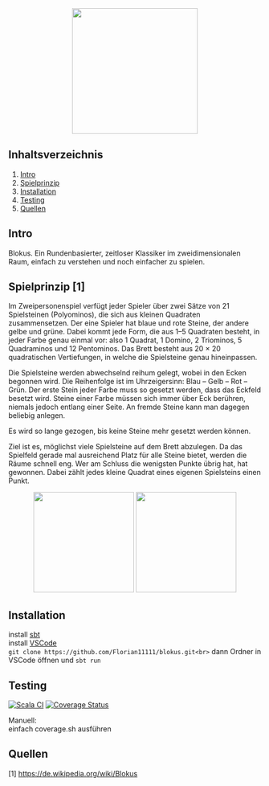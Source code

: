 <p align="center" style="margin:0; padding:0;">
  <h1 align="center" style="margin:0; padding:0;"><img src="https://static.wikia.nocookie.net/logopedia/images/a/a7/Blokus.png" align="center" width="250px"></img></h1>
</p>

## Inhaltsverzeichnis

1. [Intro](#intro)
2. [Spielprinzip](#spielprinzip-1)
3. [Installation](#installation)
4. [Testing](#testing)
5. [Quellen](#quellen)

## Intro

Blokus. Ein Rundenbasierter, zeitloser Klassiker im zweidimensionalen Raum, einfach zu verstehen und noch einfacher zu spielen.

## Spielprinzip [1]

Im Zweipersonenspiel verfügt jeder Spieler über zwei Sätze von 21 Spielsteinen (Polyominos), die sich aus kleinen Quadraten zusammensetzen. Der eine Spieler hat blaue und rote Steine, der andere gelbe und grüne. Dabei kommt jede Form, die aus 1–5 Quadraten besteht, in jeder Farbe genau einmal vor: also 1 Quadrat, 1 Domino, 2 Triominos, 5 Quadraminos und 12 Pentominos. Das Brett besteht aus 20 × 20 quadratischen Vertiefungen, in welche die Spielsteine genau hineinpassen.<br>

Die Spielsteine werden abwechselnd reihum gelegt, wobei in den Ecken begonnen wird. Die Reihenfolge ist im Uhrzeigersinn: Blau – Gelb – Rot – Grün. Der erste Stein jeder Farbe muss so gesetzt werden, dass das Eckfeld besetzt wird. Steine einer Farbe müssen sich immer über Eck berühren, niemals jedoch entlang einer Seite. An fremde Steine kann man dagegen beliebig anlegen.<br>

Es wird so lange gezogen, bis keine Steine mehr gesetzt werden können.<br>

Ziel ist es, möglichst viele Spielsteine auf dem Brett abzulegen. Da das Spielfeld gerade mal ausreichend Platz für alle Steine bietet, werden die Räume schnell eng. Wer am Schluss die wenigsten Punkte übrig hat, hat gewonnen. Dabei zählt jedes kleine Quadrat eines eigenen Spielsteins einen Punkt.
<div align="center">
  <img src="https://upload.wikimedia.org/wikipedia/commons/1/16/BlockusFinalBoardCloseUp.jpg" height=200px>
  <img src="https://upload.wikimedia.org/wikipedia/commons/thumb/2/2a/Blokus_starting_in_Tampere.jpg/2560px-Blokus_starting_in_Tampere.jpg" height=200px>
</div>

## Installation

install <a href="https://www.scala-sbt.org/download.html" target="_blank">sbt</a><br>
install <a href="https://code.visualstudio.com" target="_blank">VSCode</a><br>
```git clone https://github.com/Florian11111/blokus.git<br>```
dann Ordner in VSCode öffnen und ```sbt run```

## Testing

[![Scala CI](https://github.com/Florian11111/blokus/actions/workflows/scala.yml/badge.svg)](https://github.com/Florian11111/blokus/actions/workflows/scala.yml)
[![Coverage Status](https://coveralls.io/repos/github/Florian11111/blokus/badge.svg?branch=main)](https://coveralls.io/github/Florian11111/blokus?branch=main)

Manuell:<br>
einfach coverage.sh ausführen

## Quellen
[1] https://de.wikipedia.org/wiki/Blokus
